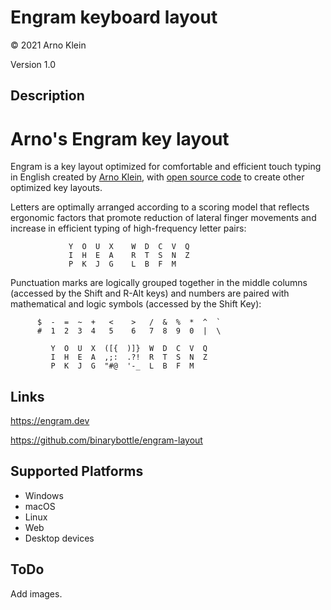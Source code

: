 Engram keyboard layout
======================

© 2021 Arno Klein

Version 1.0

Description
-----------

# Arno's Engram key layout

Engram is a key layout optimized for comfortable and efficient touch typing in English 
created by [Arno Klein](https://binarybottle.com), 
with [open source code](https://github.com/binarybottle/engram) to create other optimized key layouts.

Letters are optimally arranged according to a scoring model that reflects ergonomic factors that promote reduction of lateral finger movements and increase in efficient typing of high-frequency letter pairs: 

                 Y  O  U  X    W  D  C  V  Q 
                 I  H  E  A    R  T  S  N  Z      
                 P  K  J  G    L  B  F  M             

Punctuation marks are logically grouped together in the middle columns (accessed by the Shift and R-Alt keys) and numbers are paired with mathematical and logic symbols (accessed by the Shift Key):

          $  -  =  ~  +   <    >   /  &  %  *  ^  `
          #  1  2  3  4   5    6   7  8  9  0  |  \

             Y  O  U  X  ([{  )]}  W  D  C  V  Q 
             I  H  E  A  ,;:  .?!  R  T  S  N  Z      
             P  K  J  G  "#@  '-_  L  B  F  M             


Links
-----

https://engram.dev

https://github.com/binarybottle/engram-layout


Supported Platforms
-------------------
 * Windows
 * macOS
 * Linux
 * Web
 * Desktop devices

ToDo
----
Add images.